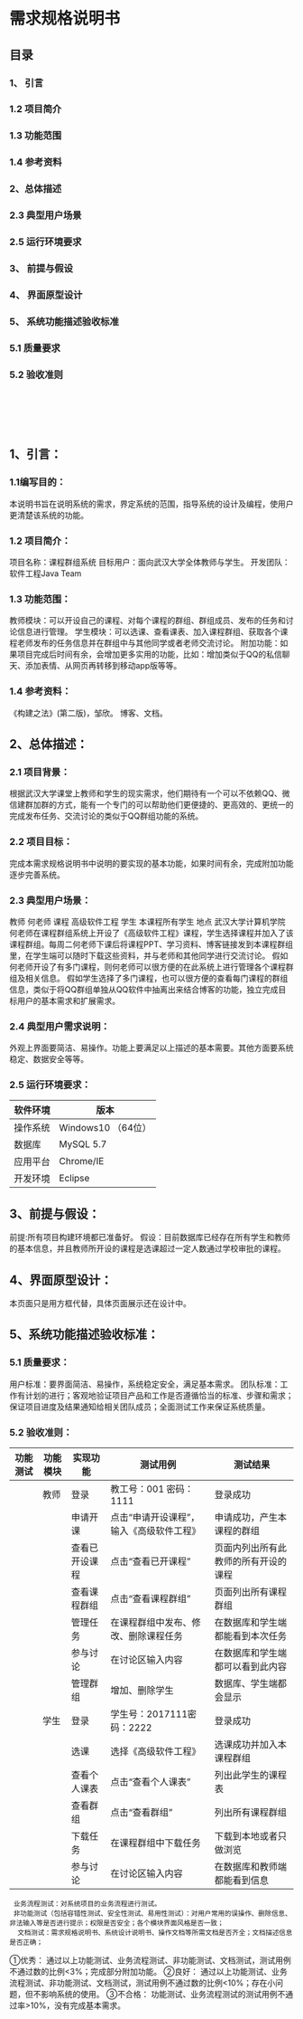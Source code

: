 # 需求规格说明书


## 目录
###  1、 引言
###  1.2 项目简介
###  1.3 功能范围
###  1.4 参考资料
### 2、总体描述
###  2.3 典型用户场景	
###  2.5 运行环境要求	
### 3、 前提与假设	
### 4、 界面原型设计	
### 5、 系统功能描述验收标准	
### 5.1 质量要求
### 5.2 验收准则
<br><br><br><br>
## 1、引言：
### 1.1编写目的：
   本说明书旨在说明系统的需求，界定系统的范围，指导系统的设计及编程，使用户更清楚该系统的功能。
### 1.2 项目简介：
   项目名称：课程群组系统
   目标用户：面向武汉大学全体教师与学生。
   开发团队：软件工程Java Team
### 1.3 功能范围：
  教师模块：可以开设自己的课程、对每个课程的群组、群组成员、发布的任务和讨论信息进行管理。
  学生模块：可以选课、查看课表、加入课程群组、获取各个课程老师发布的任务信息并在群组中与其他同学或者老师交流讨论。
  附加功能：如果项目完成后时间有余，会增加更多实用的功能，比如：增加类似于QQ的私信聊天、添加表情、从网页再转移到移动app版等等。
### 1.4 参考资料：
  《构建之法》(第二版)，邹欣。
  博客、文档。
## 2、总体描述：
### 2.1 项目背景：
  根据武汉大学课堂上教师和学生的现实需求，他们期待有一个可以不依赖QQ、微信建群加群的方式，能有一个专门的可以帮助他们更便捷的、更高效的、更统一的完成发布任务、交流讨论的类似于QQ群组功能的系统。
### 2.2 项目目标：
  完成本需求规格说明书中说明的要实现的基本功能，如果时间有余，完成附加功能逐步完善系统。
### 2.3 典型用户场景：
教师	何老师
课程	高级软件工程
学生	本课程所有学生
地点	武汉大学计算机学院
何老师在课程群组系统上开设了《高级软件工程》课程，学生选择课程并加入了该课程群组。每周二何老师下课后将课程PPT、学习资料、博客链接发到本课程群组里，在学生端可以随时下载这些资料，并与老师和其他同学进行交流讨论。
假如何老师开设了有多门课程，则何老师可以很方便的在此系统上进行管理各个课程群组及相关信息。
假如学生选择了多门课程，也可以很方便的查看每门课程的群组信息，类似于将QQ群组单独从QQ软件中抽离出来结合博客的功能，独立完成目标用户的基本需求和扩展需求。
### 2.4 典型用户需求说明：
   外观上界面要简洁、易操作。功能上要满足以上描述的基本需要。其他方面要系统稳定、数据安全等等。
### 2.5 运行环境要求：
                 
软件环境|版本
---------------|--------------
操作系统|Windows10 （64位）
数据库|MySQL 5.7
应用平台|Chrome/IE
开发环境|Eclipse

## 3、前提与假设：
前提:所有项目构建环境都已准备好。
    假设：目前数据库已经存在所有学生和教师的基本信息，并且教师所开设的课程是选课超过一定人数通过学校审批的课程。
## 4、界面原型设计：
  本页面只是用方框代替，具体页面展示还在设计中。


## 5、系统功能描述验收标准：
### 5.1 质量要求：
用户标准：要界面简洁、易操作，系统稳定安全，满足基本需求。
团队标准：工作有计划的进行；客观地验证项目产品和工作是否遵循恰当的标准、步骤和需求；保证项目进度及结果通知给相关团队成员；全面测试工作来保证系统质量。
### 5.2 验收准则：

功能测试|功能模块|实现功能|测试用例|测试结果
--------|-------|---------|-------|-------
	|教师|登录|教工号：001 密码：1111|登录成功
	|	|申请开课|点击“申请开设课程”，输入《高级软件工程》|申请成功，产生本课程的群组
	|	|查看已开设课程|点击“查看已开课程”|页面内列出所有此教师的所有开设的课程
	|	|查看课程群组|点击“查看课程群组”|页面列出所有课程群组
	|	|管理任务|在课程群组中发布、修改、删除课程任务|在数据库和学生端都能看到本次任务
	|	|参与讨论|在讨论区输入内容|在数据库和学生端都可以看到此内容
	|	|管理群组|增加、删除学生|数据库、学生端都会显示
	|学生	|登录|学生号：2017111密码：2222|登录成功
	|	|选课|选择《高级软件工程》|选课成功并加入本课程群组
	|	|查看个人课表|点击“查看个人课表”|列出此学生的课程表
	|	|查看群组|点击“查看群组”|列出所有课程群组
	|	|下载任务|在课程群组中下载任务|下载到本地或者只做浏览
	|	|参与讨论|在讨论区输入内容|在数据库和教师端都能看到信息

     业务流程测试：对系统项目的业务流程进行测试。
     非功能测试（包括容错性测试、安全性测试、易用性测试）：对用户常用的误操作、删除信息、非法输入等是否进行提示；权限是否安全；各个模块界面风格是否一致；
      文档测试：需求规格说明书、系统设计说明书、操作文档等所需文档是否齐全；文档描述信息是否正确；
①优秀：
   通过以上功能测试、业务流程测试、非功能测试、文档测试，测试用例不通过数的比例<3%；完成部分附加功能。
②良好：
    通过以上功能测试、业务流程测试、非功能测试、文档测试，测试用例不通过数的比例<10%；存在小问题，但不影响系统的使用。
③不合格：
   功能测试、业务流程测试的测试用例不通过率>10%，没有完成基本需求。
      
